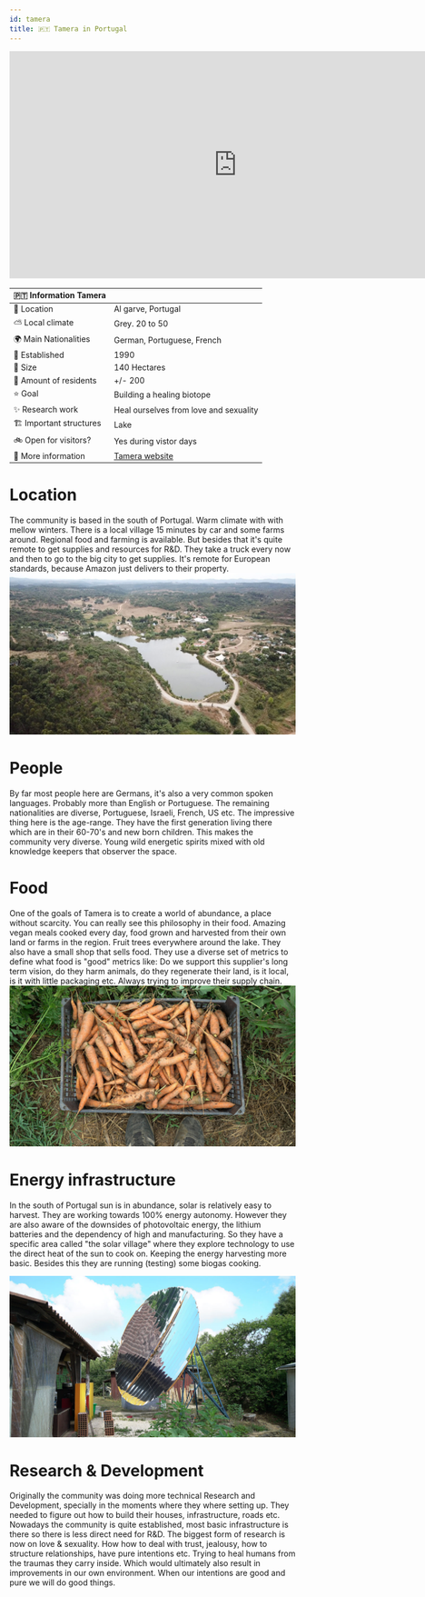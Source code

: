 ```yaml
---
id: tamera
title: 🇵🇹 Tamera in Portugal
---
```


<div class="videocontainer">
  <iframe width="800" height="400" src="https://www.youtube.com/embed/3JCEmiriV0k" frameborder="0" allow="accelerometer; autoplay; encrypted-media; gyroscope; picture-in-picture" allowfullscreen></iframe>
</div>

🇵🇹 Information Tamera|     |
---                       | ---|
📍 Location                  | Al garve, Portugal   |
⛅️ Local climate             | Grey. 20 to 50   |
🌍 Main Nationalities        | German, Portuguese, French  |
🚩 Established               | 1990 |
🌳 Size                      | 140 Hectares |
🙂 Amount of residents       | +/- 200   |
⭐️ Goal                      | Building a healing biotope   |
✨ Research work             | Heal ourselves from love and sexuality  |
🏗 Important structures      | Lake    |
🚲 Open for visitors?        | Yes during vistor days   |
📰 More information          | [Tamera website](https://www.tamera.org/)  |


# Location
The community is based in the south of Portugal. Warm climate with with mellow winters. There is a local village 15 minutes by car and some farms around. Regional food and farming is available. But besides that it's quite remote to get supplies and resources for R&D. They take a truck every now and then to go to the big city to get supplies. It's remote for European standards, because Amazon just delivers to their property.
<img src="../assets/research/tamera-location.jpg"/>

# People
By far most people here are Germans, it's also a very common spoken languages. Probably more than English or Portuguese. The remaining nationalities are diverse, Portuguese, Israeli, French, US etc. The impressive thing here is the age-range. They have the first generation living there which are in their 60-70's and new born children. This makes the community very diverse. Young wild energetic spirits mixed with old knowledge keepers that observer the space.

# Food
One of the goals of Tamera is to create a world of abundance, a place without scarcity. You can really see this philosophy in their food. Amazing vegan meals cooked every day, food grown and harvested from their own land or farms in the region. Fruit trees everywhere around the lake. They also have a small shop that sells food. They use a diverse set of metrics to define what food is "good" metrics like: Do we support this supplier's long term vision, do they harm animals, do they regenerate their land, is it local, is it with little packaging etc. Always trying to improve their supply chain.
<img src="../assets/research/tamera-harvest.jpg"/>

# Energy infrastructure
In the south of Portugal sun is in abundance, solar is relatively easy to harvest. They are working towards 100% energy autonomy.  However they are also aware of the downsides of photovoltaic energy, the lithium batteries and the dependency of high and manufacturing. So they have a specific area called "the solar village" where they explore technology to use the direct heat of the sun to cook on. Keeping the energy harvesting more basic. Besides this they are running (testing) some biogas cooking.

<img src="../assets/research/tamera-solar.jpg"/>

# Research & Development
Originally the community was doing more technical Research and Development, specially in the moments where they where setting up. They needed to figure out how to build their houses, infrastructure, roads etc. Nowadays the community is quite established, most basic infrastructure is there so there is less direct need for R&D. The biggest form of research is now on love & sexuality. How how to deal with trust, jealousy, how to structure relationships, have pure intentions etc. Trying to heal humans from the traumas they carry inside. Which would ultimately also result in improvements in our own environment. When our intentions are good and pure we will do good things.
